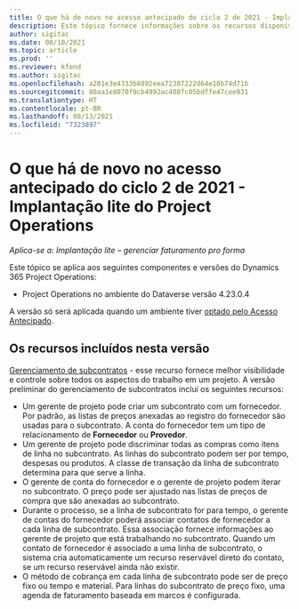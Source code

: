 ```yaml
---
title: O que há de novo no acesso antecipado do ciclo 2 de 2021 - Implantação lite do Project Operations
description: Este tópico fornece informações sobre os recursos disponíveis na versão de acesso antecipado do ciclo 2 de 2021 da implantação lite do Project Operations.
author: sigitac
ms.date: 08/10/2021
ms.topic: article
ms.prod: ''
ms.reviewer: kfend
ms.author: sigitac
ms.openlocfilehash: a201e3e4333b8892eea72387222d64e18b74d71b
ms.sourcegitcommit: 80aa1e8070f0cb4992ac408fc05bdffe47cee931
ms.translationtype: HT
ms.contentlocale: pt-BR
ms.lasthandoff: 08/13/2021
ms.locfileid: "7323897"
---
```

# <a name="whats-new-2021-wave-2-early-access---project-operations-lite-deployment"></a>O que há de novo no acesso antecipado do ciclo 2 de 2021 - Implantação lite do Project Operations

_Aplica-se a: Implantação lite – gerenciar faturamento pro forma_

Este tópico se aplica aos seguintes componentes e versões do Dynamics 365 Project Operations:

  - Project Operations no ambiente do Dataverse versão 4.23.0.4

A versão só será aplicada quando um ambiente tiver [optado pelo Acesso Antecipado](/power-platform/admin/opt-in-early-access-updates#how-to-enable-early-access-updates).

## <a name="features-included-in-this-release"></a>Os recursos incluídos nesta versão

[Gerenciamento de subcontratos](../subcontracting/subcontracting_EA_scope.md) - esse recurso fornece melhor visibilidade e controle sobre todos os aspectos do trabalho em um projeto. A versão preliminar do gerenciamento de subcontratos inclui os seguintes recursos:

  - Um gerente de projeto pode criar um subcontrato com um fornecedor. Por padrão, as listas de preços anexadas ao registro do fornecedor são usadas para o subcontrato. A conta do fornecedor tem um tipo de relacionamento de **Fornecedor** ou **Provedor**.
  - Um gerente de projeto pode discriminar todas as compras como itens de linha no subcontrato. As linhas do subcontrato podem ser por tempo, despesas ou produtos. A classe de transação da linha de subcontrato determina para que serve a linha.
  - O gerente de conta do fornecedor e o gerente de projeto podem iterar no subcontrato. O preço pode ser ajustado nas listas de preços de compra que são anexadas ao subcontrato.
  - Durante o processo, se a linha de subcontrato for para tempo, o gerente de contas do fornecedor poderá associar contatos de fornecedor a cada linha de subcontrato. Essa associação fornece informações ao gerente de projeto que está trabalhando no subcontrato. Quando um contato de fornecedor é associado a uma linha de subcontrato, o sistema cria automaticamente um recurso reservável direto do contato, se um recurso reservável ainda não existir.
  - O método de cobrança em cada linha de subcontrato pode ser de preço fixo ou tempo e material. Para linhas do subcontrato de preço fixo, uma agenda de faturamento baseada em marcos é configurada.
